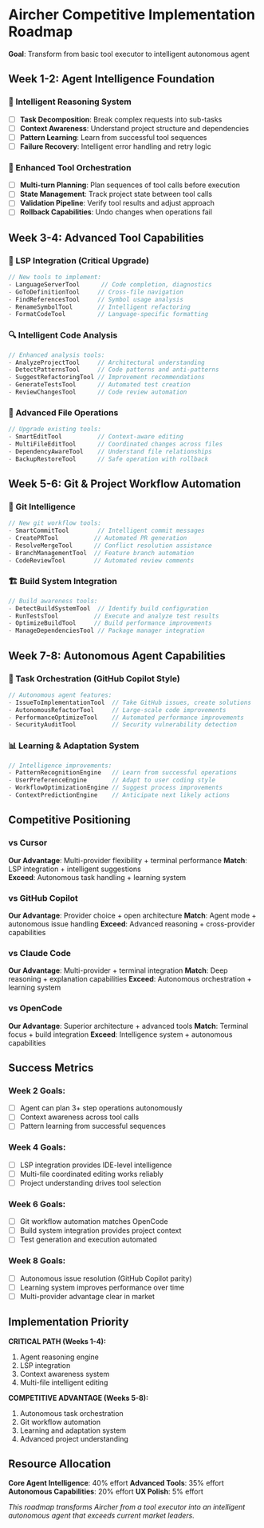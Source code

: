 # Aircher Competitive Implementation Roadmap

**Goal**: Transform from basic tool executor to intelligent autonomous agent

## Week 1-2: Agent Intelligence Foundation

### 🧠 Intelligent Reasoning System
- [ ] **Task Decomposition**: Break complex requests into sub-tasks
- [ ] **Context Awareness**: Understand project structure and dependencies  
- [ ] **Pattern Learning**: Learn from successful tool sequences
- [ ] **Failure Recovery**: Intelligent error handling and retry logic

### 🔧 Enhanced Tool Orchestration
- [ ] **Multi-turn Planning**: Plan sequences of tool calls before execution
- [ ] **State Management**: Track project state between tool calls
- [ ] **Validation Pipeline**: Verify tool results and adjust approach
- [ ] **Rollback Capabilities**: Undo changes when operations fail

## Week 3-4: Advanced Tool Capabilities

### 📝 LSP Integration (Critical Upgrade)
```rust
// New tools to implement:
- LanguageServerTool      // Code completion, diagnostics
- GoToDefinitionTool     // Cross-file navigation  
- FindReferencesTool     // Symbol usage analysis
- RenameSymbolTool       // Intelligent refactoring
- FormatCodeTool         // Language-specific formatting
```

### 🔍 Intelligent Code Analysis
```rust  
// Enhanced analysis tools:
- AnalyzeProjectTool     // Architectural understanding
- DetectPatternsTool     // Code patterns and anti-patterns
- SuggestRefactoringTool // Improvement recommendations
- GenerateTestsTool      // Automated test creation
- ReviewChangesTool      // Code review automation
```

### 📁 Advanced File Operations
```rust
// Upgrade existing tools:
- SmartEditTool          // Context-aware editing
- MultiFileEditTool      // Coordinated changes across files
- DependencyAwareTool    // Understand file relationships
- BackupRestoreTool      // Safe operation with rollback
```

## Week 5-6: Git & Project Workflow Automation

### 🔧 Git Intelligence
```rust
// New git workflow tools:
- SmartCommitTool        // Intelligent commit messages
- CreatePRTool          // Automated PR generation
- ResolveMergeTool      // Conflict resolution assistance  
- BranchManagementTool  // Feature branch automation
- CodeReviewTool        // Automated review comments
```

### 🏗️ Build System Integration
```rust
// Build awareness tools:
- DetectBuildSystemTool  // Identify build configuration
- RunTestsTool          // Execute and analyze test results  
- OptimizeBuildTool     // Build performance improvements
- ManageDependenciesTool // Package manager integration
```

## Week 7-8: Autonomous Agent Capabilities

### 🤖 Task Orchestration (GitHub Copilot Style)
```rust
// Autonomous agent features:
- IssueToImplementationTool  // Take GitHub issues, create solutions
- AutonomousRefactorTool     // Large-scale code improvements
- PerformanceOptimizeTool    // Automated performance improvements
- SecurityAuditTool          // Security vulnerability detection
```

### 📊 Learning & Adaptation System
```rust
// Intelligence improvements:  
- PatternRecognitionEngine   // Learn from successful operations
- UserPreferenceEngine       // Adapt to user coding style
- WorkflowOptimizationEngine // Suggest process improvements
- ContextPredictionEngine    // Anticipate next likely actions
```

## Competitive Positioning

### vs Cursor
**Our Advantage**: Multi-provider flexibility + terminal performance
**Match**: LSP integration + intelligent suggestions  
**Exceed**: Autonomous task handling + learning system

### vs GitHub Copilot  
**Our Advantage**: Provider choice + open architecture
**Match**: Agent mode + autonomous issue handling
**Exceed**: Advanced reasoning + cross-provider capabilities

### vs Claude Code
**Our Advantage**: Multi-provider + terminal integration
**Match**: Deep reasoning + explanation capabilities
**Exceed**: Autonomous orchestration + learning system

### vs OpenCode
**Our Advantage**: Superior architecture + advanced tools
**Match**: Terminal focus + build integration
**Exceed**: Intelligence system + autonomous capabilities

## Success Metrics

### Week 2 Goals:
- [ ] Agent can plan 3+ step operations autonomously
- [ ] Context awareness across tool calls
- [ ] Pattern learning from successful sequences

### Week 4 Goals:  
- [ ] LSP integration provides IDE-level intelligence
- [ ] Multi-file coordinated editing works reliably
- [ ] Project understanding drives tool selection

### Week 6 Goals:
- [ ] Git workflow automation matches OpenCode
- [ ] Build system integration provides project context
- [ ] Test generation and execution automated  

### Week 8 Goals:
- [ ] Autonomous issue resolution (GitHub Copilot parity)
- [ ] Learning system improves performance over time
- [ ] Multi-provider advantage clear in market

## Implementation Priority

**CRITICAL PATH (Weeks 1-4):**
1. Agent reasoning engine
2. LSP integration  
3. Context awareness system
4. Multi-file intelligent editing

**COMPETITIVE ADVANTAGE (Weeks 5-8):**  
1. Autonomous task orchestration
2. Git workflow automation
3. Learning and adaptation system
4. Advanced project understanding

## Resource Allocation

**Core Agent Intelligence**: 40% effort
**Advanced Tools**: 35% effort  
**Autonomous Capabilities**: 20% effort
**UX Polish**: 5% effort

*This roadmap transforms Aircher from a tool executor into an intelligent autonomous agent that exceeds current market leaders.*